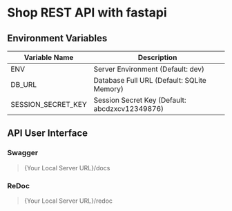 # Shop REST API with fastapi

## Environment Variables

| Variable Name      | Description                                    |
|--------------------|------------------------------------------------|
| ENV                | Server Environment (Default: dev)              |
| DB_URL             | Database Full URL (Default: SQLite Memory)     |
| SESSION_SECRET_KEY | Session Secret Key (Default: abcdzxcv12349876) |

## API User Interface

### Swagger

> {Your Local Server URL}/docs

### ReDoc

> {Your Local Server URL}/redoc